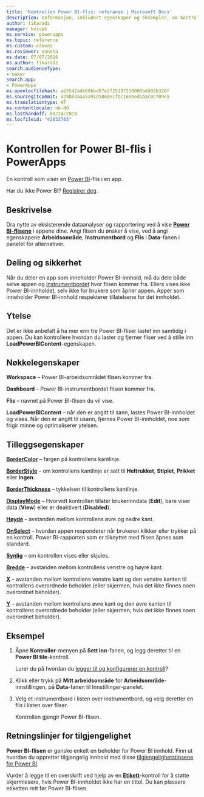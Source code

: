 ```yaml
---
title: 'Kontrollen Power BI-flis: referanse | Microsoft Docs'
description: Informasjon, inkludert egenskaper og eksempler, om kontrollen for Power BI-flis
author: fikaradz
manager: kvivek
ms.service: powerapps
ms.topic: reference
ms.custom: canvas
ms.reviewer: anneta
ms.date: 07/07/2016
ms.author: fikaradz
search.audienceType:
- maker
search.app:
- PowerApps
ms.openlocfilehash: ab5542adb68bbd07e2725197230000bdd02b320f
ms.sourcegitcommit: 429b83aaa5a91d5868e1fbc169bed1bac0c709ea
ms.translationtype: HT
ms.contentlocale: nb-NO
ms.lasthandoff: 08/24/2018
ms.locfileid: "42833765"
---
```

# <a name="power-bi-tile-control-in-powerapps"></a>Kontrollen for Power BI-flis i PowerApps

En kontroll som viser en [Power BI](https://powerbi.microsoft.com)-flis i en app.

Har du ikke Power BI? [Registrer deg](https://docs.microsoft.com/power-bi/service-self-service-signup-for-power-bi).

## <a name="description"></a>Beskrivelse

Dra nytte av eksisterende dataanalyser og rapportering ved å vise **[Power BI-flisene](https://docs.microsoft.com/power-bi/service-dashboard-tiles)** i appene dine. Angi flisen du ønsker å vise, ved å angi egenskapene **Arbeidsområde**, **Instrumentbord** og **Flis** i **Data**-fanen i panelet for alternativer.

## <a name="sharing-and-security"></a>Deling og sikkerhet

Når du deler en app som inneholder Power BI-innhold, må du dele både selve appen og [instrumentbordet](https://docs.microsoft.com/power-bi/service-how-to-collaborate-distribute-dashboards-reports) hvor flisen kommer fra. Ellers vises ikke Power BI-innholdet, selv ikke for brukere som åpner appen. Apper som inneholder Power BI-innhold respekterer tillatelsene for det innholdet.

## <a name="performance"></a>Ytelse

Det er ikke anbefalt å ha mer enn tre Power BI-fliser lastet inn samtidig i appen. Du kan kontrollere hvordan du laster og fjerner fliser ved å stille inn **LoadPowerBIContent**-egenskapen.

## <a name="key-properties"></a>Nøkkelegenskaper

**Workspace** – Power BI-arbeidsområdet flisen kommer fra.

**Dashboard** – Power BI-instrumentbordet flisen kommer fra.

**Flis** – navnet på Power BI-flisen du vil vise.

**LoadPowerBIContent** – når den er angitt til sann, lastes Power BI-innholdet og vises. Når den er angitt til usann, fjernes Power BI-innholdet, noe som frigir minne og optimaliserer ytelsen.

## <a name="additional-properties"></a>Tilleggsegenskaper

**[BorderColor](properties-color-border.md)** – fargen på kontrollens kantlinje.

**[BorderStyle](properties-color-border.md)** – om kontrollens kantlinje er satt til **Heltrukket**, **Stiplet**, **Prikket** eller **Ingen**.

**[BorderThickness](properties-color-border.md)** – tykkelsen til kontrollens kantlinje.

**[DisplayMode](properties-core.md)** – Hvorvidt kontrollen tillater brukerinndata (**Edit**), bare viser data (**View**) eller er deaktivert (**Disabled**).

**[Høyde](properties-size-location.md)** – avstanden mellom kontrollens øvre og nedre kant.

**[OnSelect](properties-core.md)** – hvordan appen responderer når brukeren klikker eller trykker på en kontroll. Power BI-rapporten som er tilknyttet med flisen åpnes som standard.

**[Synlig](properties-core.md)** – om kontrollen vises eller skjules.

**[Bredde](properties-size-location.md)** – avstanden mellom kontrollens venstre og høyre kant.

**[X](properties-size-location.md)** – avstanden mellom kontrollens venstre kant og den venstre kanten til kontrollens overordnede beholder (eller skjermen, hvis det ikke finnes noen overordnet beholder).

**[Y](properties-size-location.md)** – avstanden mellom kontrollens øvre kant og den øvre kanten til kontrollens overordnede beholder (eller skjermen, hvis det ikke finnes noen overordnet beholder).

## <a name="example"></a>Eksempel

1. Åpne **Kontroller**-menyen på **Sett inn**-fanen, og legg deretter til en **Power BI tile**-kontroll.

    Lurer du på hvordan du [legger til og konfigurerer en kontroll](../add-configure-controls.md)?

2. Klikk eller trykk på **Mitt arbeidsområde** for **Arbeidsområde**-innstillingen, på **Data**-fanen til Innstillinger-panelet.

3. Velg et instrumentbord i listen over instrumentbord, og velg deretter en flis i listen over fliser.

    Kontrollen gjengir Power BI-flisen.

## <a name="accessibility-guidelines"></a>Retningslinjer for tilgjengelighet

**Power BI-flisen** er ganske enkelt en beholder for Power BI innhold. Finn ut hvordan du oppretter tilgjengelig innhold med disse [tilgjengelighetstipsene for Power BI](https://docs.microsoft.com/power-bi/desktop-accessibility).

Vurder å legge til en overskrift ved hjelp av en **[Etikett](control-text-box.md)**-kontroll for å støtte skjermlesere, hvis Power BI-innholdet ikke har en tittel. Du kan plassere etiketten rett før Power BI-flisen.
